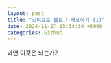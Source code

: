 ```yaml
---
layout: post
title: "깃허브로 블로그 배포하기 (1)"
date: 2024-11-27 15:34:34 +0900
categories: Github
---
```


과연 이것은 되는가?

